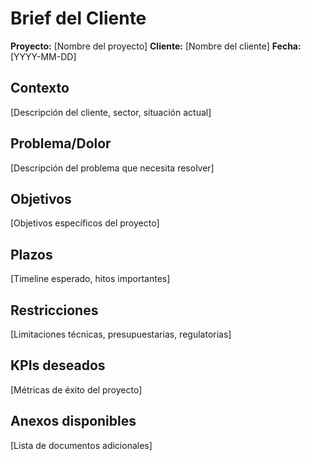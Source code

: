 # Brief del Cliente

**Proyecto:** [Nombre del proyecto]
**Cliente:** [Nombre del cliente]
**Fecha:** [YYYY-MM-DD]

## Contexto
[Descripción del cliente, sector, situación actual]

## Problema/Dolor
[Descripción del problema que necesita resolver]

## Objetivos
[Objetivos específicos del proyecto]

## Plazos
[Timeline esperado, hitos importantes]

## Restricciones
[Limitaciones técnicas, presupuestarias, regulatorias]

## KPIs deseados
[Métricas de éxito del proyecto]

## Anexos disponibles
[Lista de documentos adicionales]